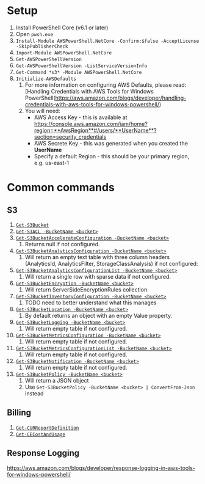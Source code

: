 # Setup

1. Install PowerShell Core (v6.1 or later)
2. Open `pwsh.exe`
3. `Install-Module AWSPowerShell.NetCore -Confirm:$false -AcceptLicense -SkipPublisherCheck`
4. `Import-Module AWSPowerShell.NetCore`
5. `Get-AWSPowerShellVersion`
6. `Get-AWSPowerShellVersion -ListServiceVersionInfo`
7. `Get-Command *s3* -Module AWSPowerShell.NetCore`
8. `Initialize-AWSDefaults`
    1. For more information on configuring AWS Defaults, please read: [Handling Credentials with AWS Tools for Windows PowerShell(https://aws.amazon.com/blogs/developer/handling-credentials-with-aws-tools-for-windows-powershell/)
    2. You will need:
        * AWS Access Key - this is available at https://console.aws.amazon.com/iam/home?region=**AwsRegion**#/users/**UserName**?section=security_credentials
        * AWS Secrete Key - this was generated when you created the **UserName**
        * Specify a default Region - this should be your primary region, e.g. us-east-1

# Common commands

## S3

1. [`Get-S3Bucket`](https://docs.aws.amazon.com/powershell/latest/reference/items/Get-S3Bucket.html)
2. [`Get-S3ACL -BucketName <bucket>`](https://docs.aws.amazon.com/powershell/latest/reference/items/Get-S3ACL.html)
3. [`Get-S3BucketAccelerateConfiguration -BucketName <bucket>`](https://docs.aws.amazon.com/powershell/latest/reference/items/Get-S3BucketAccelerateConfiguration.html)
    1. Returns null if not configured.
4. [`Get-S3BucketAnalyticsConfiguration -BucketName <bucket>`](https://docs.aws.amazon.com/powershell/latest/reference/items/Get-S3BucketAnalyticsConfiguration.html)
    1. Will return an empty text table with three column headers (AnalyticsId, AnalyticsFilter, StorageClassAnalysis) if not configured: 
5. [`Get-S3BucketAnalyticsConfigurationList -BucketName <bucket>`](https://docs.aws.amazon.com/powershell/latest/reference/items/Get-S3BucketAnalyticsConfigurationList.html)
    1. Will return a single row with sparse data if not configured.
6. [`Get-S3BucketEncryption -BucketName <bucket>`](https://docs.aws.amazon.com/powershell/latest/reference/items/Get-S3BucketEncryption.html)
    1. Will return ServerSideEncryptionRules collection
7. [`Get-S3BucketInventoryConfiguration -BucketName <bucket>`](https://docs.aws.amazon.com/powershell/latest/reference/items/Get-S3BucketInventoryConfiguration.html)
    1. TODO need to better understand what this manages
8. [`Get-S3BucketLocation -BucketName <bucket>`](https://docs.aws.amazon.com/powershell/latest/reference/items/Get-S3BucketLocation.html)
    1. By default returns an object with an empty Value property.
9. [`Get-S3BucketLogging -BucketName <bucket>`](https://docs.aws.amazon.com/powershell/latest/reference/items/Get-S3BucketLogging.html)
    1. Will return empty table if not configured.
10. [`Get-S3BucketMetricsConfiguration -BucketName <bucket>`](https://docs.aws.amazon.com/powershell/latest/reference/items/Get-S3BucketMetricsConfiguration.html)
    1. Will return empty table if not configured.
11. [`Get-S3BucketMetricsConfigurationList -BucketName <bucket>`](https://docs.aws.amazon.com/powershell/latest/reference/items/Get-S3BucketMetricsConfigurationList.html)
    1. Will return empty table if not configured.
12. [`Get-S3BucketNotification -BucketName <bucket>`](https://docs.aws.amazon.com/powershell/latest/reference/items/Get-S3BucketNotification.html)
     1. Will return empty table if not configured.
13. [`Get-S3BucketPolicy -BucketName <bucket>`](https://docs.aws.amazon.com/powershell/latest/reference/items/Get-S3BucketPolicy.html)
     1. Will return a JSON object
     2. Use `Get-S3BucketPolicy -BucketName <bucket> | ConvertFrom-Json` instead

## Billing

1. [`Get-CURReportDefinition`](https://docs.aws.amazon.com/powershell/latest/reference/items/Get-CURReportDefinition.html)
2. [`Get-CECostAndUsage`](https://docs.aws.amazon.com/powershell/latest/reference/items/Get-CECostAndUsage.html)

## Response Logging

https://aws.amazon.com/blogs/developer/response-logging-in-aws-tools-for-windows-powershell/
